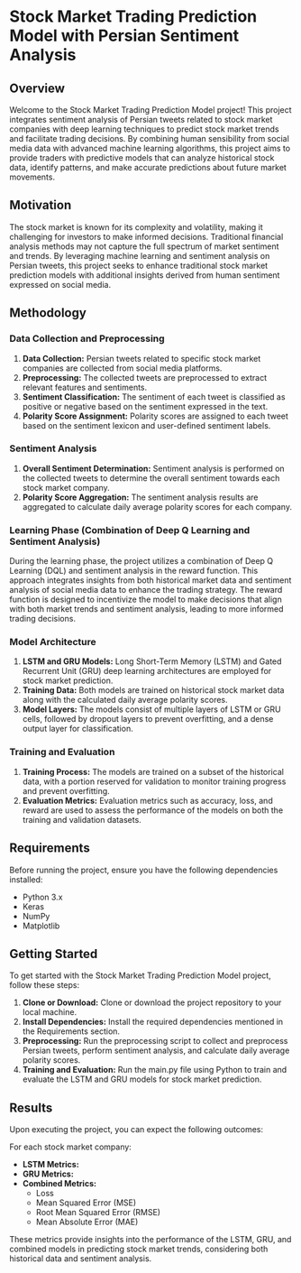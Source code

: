 # Stock Market Trading Prediction Model with Persian Sentiment Analysis

## Overview

Welcome to the Stock Market Trading Prediction Model project! This project integrates sentiment analysis of Persian tweets related to stock market companies with deep learning techniques to predict stock market trends and facilitate trading decisions. By combining human sensibility from social media data with advanced machine learning algorithms, this project aims to provide traders with predictive models that can analyze historical stock data, identify patterns, and make accurate predictions about future market movements.

## Motivation

The stock market is known for its complexity and volatility, making it challenging for investors to make informed decisions. Traditional financial analysis methods may not capture the full spectrum of market sentiment and trends. By leveraging machine learning and sentiment analysis on Persian tweets, this project seeks to enhance traditional stock market prediction models with additional insights derived from human sentiment expressed on social media.

## Methodology

### Data Collection and Preprocessing

1. **Data Collection:** Persian tweets related to specific stock market companies are collected from social media platforms.
2. **Preprocessing:** The collected tweets are preprocessed to extract relevant features and sentiments.
3. **Sentiment Classification:** The sentiment of each tweet is classified as positive or negative based on the sentiment expressed in the text.
4. **Polarity Score Assignment:** Polarity scores are assigned to each tweet based on the sentiment lexicon and user-defined sentiment labels.

### Sentiment Analysis

1. **Overall Sentiment Determination:** Sentiment analysis is performed on the collected tweets to determine the overall sentiment towards each stock market company.
2. **Polarity Score Aggregation:** The sentiment analysis results are aggregated to calculate daily average polarity scores for each company.

### Learning Phase (Combination of Deep Q Learning and Sentiment Analysis)

During the learning phase, the project utilizes a combination of Deep Q Learning (DQL) and sentiment analysis in the reward function. This approach integrates insights from both historical market data and sentiment analysis of social media data to enhance the trading strategy. The reward function is designed to incentivize the model to make decisions that align with both market trends and sentiment analysis, leading to more informed trading decisions.

### Model Architecture

1. **LSTM and GRU Models:** Long Short-Term Memory (LSTM) and Gated Recurrent Unit (GRU) deep learning architectures are employed for stock market prediction.
2. **Training Data:** Both models are trained on historical stock market data along with the calculated daily average polarity scores.
3. **Model Layers:** The models consist of multiple layers of LSTM or GRU cells, followed by dropout layers to prevent overfitting, and a dense output layer for classification.

### Training and Evaluation

1. **Training Process:** The models are trained on a subset of the historical data, with a portion reserved for validation to monitor training progress and prevent overfitting.
2. **Evaluation Metrics:** Evaluation metrics such as accuracy, loss, and reward are used to assess the performance of the models on both the training and validation datasets.

## Requirements

Before running the project, ensure you have the following dependencies installed:

- Python 3.x
- Keras
- NumPy
- Matplotlib

## Getting Started

To get started with the Stock Market Trading Prediction Model project, follow these steps:

1. **Clone or Download:** Clone or download the project repository to your local machine.
2. **Install Dependencies:** Install the required dependencies mentioned in the Requirements section.
3. **Preprocessing:** Run the preprocessing script to collect and preprocess Persian tweets, perform sentiment analysis, and calculate daily average polarity scores.
4. **Training and Evaluation:** Run the main.py file using Python to train and evaluate the LSTM and GRU models for stock market prediction.

## Results

Upon executing the project, you can expect the following outcomes:

For each stock market company:

- **LSTM Metrics:**
- **GRU Metrics:**
- **Combined Metrics:**
  - Loss
  - Mean Squared Error (MSE)
  - Root Mean Squared Error (RMSE)
  - Mean Absolute Error (MAE)

These metrics provide insights into the performance of the LSTM, GRU, and combined models in predicting stock market trends, considering both historical data and sentiment analysis.

